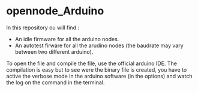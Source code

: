 # opennode_Arduino
In this repository ou will find :
   * An idle firmware for all the arduino nodes.
   * An autotest firware for all the arudino nodes (the baudrate may vary between two different arduino).

To open the file and compile the file, use the official arduino IDE.
The compilation is easy but to see were the binary file is created, you have to active the verbose mode in the arduino software (in the options) and watch the log on the command in the terminal.

